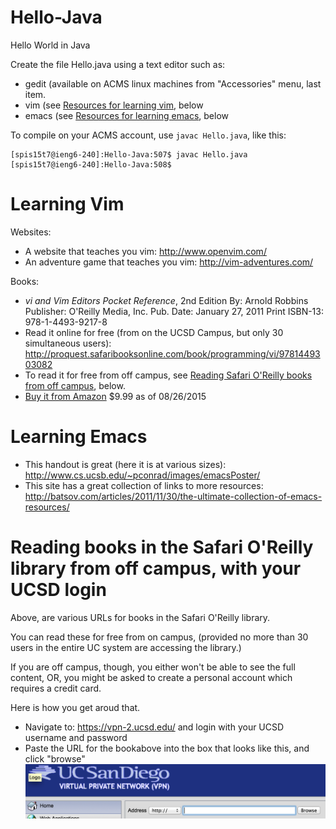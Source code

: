 # Hello-Java
Hello World in Java

Create the file Hello.java using a text editor such as:
* gedit (available on ACMS linux machines from "Accessories" menu, last item.
* vim (see [Resources for learning vim](#Learning-Vim), below
* emacs (see [Resources for learning emacs](#Learning-Emacs), below

To compile on your ACMS account, use `javac Hello.java`, like this:

```
[spis15t7@ieng6-240]:Hello-Java:507$ javac Hello.java
[spis15t7@ieng6-240]:Hello-Java:508$ 
```


# <a name="Learning-Vim"></a>Learning Vim

Websites: 
* A website that teaches you vim: http://www.openvim.com/
* An adventure game that teaches you vim: http://vim-adventures.com/

Books:
* <em>vi and Vim Editors Pocket Reference</em>, 2nd Edition By: Arnold Robbins Publisher: O'Reilly Media, Inc. Pub. Date: January 27, 2011 Print ISBN-13: 978-1-4493-9217-8
 * Read it online for free (from on the UCSD Campus, but only 30 simultaneous users): http://proquest.safaribooksonline.com/book/programming/vi/9781449303082
 * To read it for free from off campus, see [Reading Safari O'Reilly books from off campus](#vpn-access), below.
 * [Buy it from Amazon](http://www.amazon.com/Editors-Reference-Support-editing-Paperback/dp/B00DWYQ2OO) $9.99 as of 08/26/2015



# <a name="Learning-Emacs"></a>Learning Emacs

* This handout is great (here it is at various sizes): http://www.cs.ucsb.edu/~pconrad/images/emacsPoster/
* This site has a great collection of links to more resources: http://batsov.com/articles/2011/11/30/the-ultimate-collection-of-emacs-resources/

# <a name="">Reading books in the Safari O'Reilly library from off campus, with your UCSD login

Above, are various URLs for books in the Safari O'Reilly library.

You can read these for free from on campus, (provided no more than 30 users in the entire UC system are accessing the library.)

If you are off campus, though, you either won't be able to see the full content, OR, you might be asked to create  a personal account which requires a credit card.    

Here is how you get aroud that.
* Navigate to: https://vpn-2.ucsd.edu/ and login with your UCSD username and password 
* Paste the URL for the bookabove into the box that looks like this, and click "browse" ![/images/VPN.url.bar.png](/images/VPN.url.bar.png)
